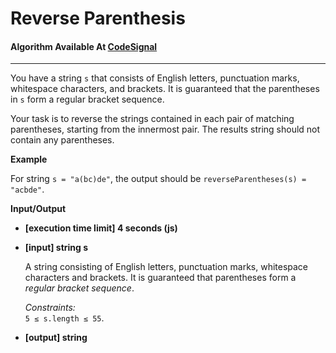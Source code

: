 # Reverse Parenthesis

#### Algorithm Available At [CodeSignal](https://codefights.com/arcade/intro/level-4/cC5QuL9fqvZjXJsW9/description)

---

You have a string `s` that consists of English letters, punctuation marks, whitespace characters, and brackets. It is guaranteed that the parentheses in `s` form a regular bracket sequence.

Your task is to reverse the strings contained in each pair of matching parentheses, starting from the innermost pair. The results string should not contain any parentheses.

**Example**

For string `s = "a(bc)de"`, the output should be
`reverseParentheses(s) = "acbde"`.

**Input/Output**

- **[execution time limit] 4 seconds (js)**

- **[input] string s**

  A string consisting of English letters, punctuation marks, whitespace characters and brackets. It is guaranteed that parentheses form a _regular bracket sequence_.

  _Constraints:_  
  `5 ≤ s.length ≤ 55`.

- **[output] string**

